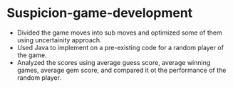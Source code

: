 # Suspicion-game-development

- Divided the game moves into sub moves and optimized some of them using uncertainity approach. 
- Used Java to implement on a pre-existing code for a random player of the game.
- Analyzed the scores using average guess score, average winning games, average gem score, and compared it ot the performance of the random player.  
